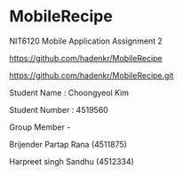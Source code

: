 # MobileRecipe
NIT6120 Mobile Application Assignment 2

https://github.com/hadenkr/MobileRecipe

https://github.com/hadenkr/MobileRecipe.git

Student Name : Choongyeol Kim

Student Number : 4519560

Group Member -

Brijender Partap Rana (4511875)

Harpreet singh Sandhu (4512334)
